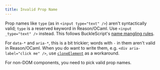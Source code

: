 ```yaml
---
title: Invalid Prop Name
---
```


Prop names like `type` (as in `<input type="text" />`) aren't syntactically valid; `type` is a reserved keyword in Reason/OCaml. Use `<input _type="text" />` instead. This follows BuckleScript's [name mangling rules](https://bucklescript.github.io/docs/en/object.html#invalid-field-names).

For `data-*` and `aria-*`, this is a bit trickier; words with `-` in them aren't valid in Reason/OCaml. When you do want to write them, e.g. `<div aria-label="click me" />`, use [`cloneElement`](clone-element.md) as a workaround.

For non-DOM components, you need to pick valid prop names.
